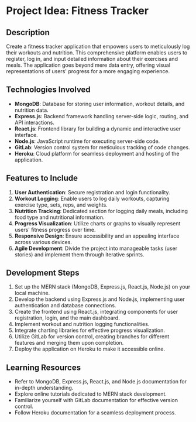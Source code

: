 # Project Idea: Fitness Tracker

## Description
Create a fitness tracker application that empowers users to meticulously log their workouts and nutrition. This comprehensive platform enables users to register, log in, and input detailed information about their exercises and meals. The application goes beyond mere data entry, offering visual representations of users' progress for a more engaging experience.

## Technologies Involved
- **MongoDB**: Database for storing user information, workout details, and nutrition data.
- **Express.js**: Backend framework handling server-side logic, routing, and API interactions.
- **React.js**: Frontend library for building a dynamic and interactive user interface.
- **Node.js**: JavaScript runtime for executing server-side code.
- **GitLab**: Version control system for meticulous tracking of code changes.
- **Heroku**: Cloud platform for seamless deployment and hosting of the application.

## Features to Include
1. **User Authentication**: Secure registration and login functionality.
2. **Workout Logging**: Enable users to log daily workouts, capturing exercise type, sets, reps, and weights.
3. **Nutrition Tracking**: Dedicated section for logging daily meals, including food type and nutritional information.
4. **Progress Visualization**: Utilize charts or graphs to visually represent users' fitness progress over time.
5. **Responsive Design**: Ensure accessibility and an appealing interface across various devices.
6. **Agile Development**: Divide the project into manageable tasks (user stories) and implement them through iterative sprints.

## Development Steps
1. Set up the MERN stack (MongoDB, Express.js, React.js, Node.js) on your local machine.
2. Develop the backend using Express.js and Node.js, implementing user authentication and database connections.
3. Create the frontend using React.js, integrating components for user registration, login, and the main dashboard.
4. Implement workout and nutrition logging functionalities.
5. Integrate charting libraries for effective progress visualization.
6. Utilize GitLab for version control, creating branches for different features and merging them upon completion.
7. Deploy the application on Heroku to make it accessible online.

## Learning Resources
- Refer to MongoDB, Express.js, React.js, and Node.js documentation for in-depth understanding.
- Explore online tutorials dedicated to MERN stack development.
- Familiarize yourself with GitLab documentation for effective version control.
- Follow Heroku documentation for a seamless deployment process.
